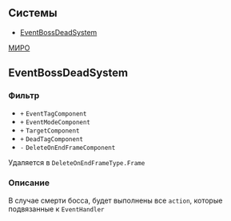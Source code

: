 ## Системы

-   [EventBossDeadSystem](#EventBossDeadSystem)

[МИРО](https://miro.com/app/board/uXjVPrjYGFk=/?moveToWidget=3458764625502002294&cot=10)

## EventBossDeadSystem

### Фильтр

-   `+` `EventTagComponent`
-   `+` `EventModeComponent`
-   `+` `TargetComponent`
-   `+` `DeadTagComponent`
-   `-` `DeleteOnEndFrameComponent`

Удаляется в `DeleteOnEndFrameType.Frame`

### Описание

В случае смерти босса, будет выполнены все `action`, которые подвязанные к `EventHandler`